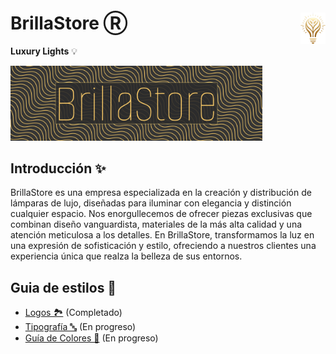 # <img src="./assets/images/logo_bulb.png" width=8% align=right /> BrillaStore Ⓡ


**Luxury Lights** 💡

<img width=80% src="./assets/images/logo_withBg.png" />

## Introducción ✨
BrillaStore es una empresa especializada en la creación y distribución de lámparas de lujo, diseñadas para iluminar con elegancia y distinción cualquier espacio. Nos enorgullecemos de ofrecer piezas exclusivas que combinan diseño vanguardista, materiales de la más alta calidad y una atención meticulosa a los detalles. En BrillaStore, transformamos la luz en una expresión de sofisticación y estilo, ofreciendo a nuestros clientes una experiencia única que realza la belleza de sus entornos.


## Guia de estilos 📐

* [Logos 🏞️](./docs/logos.md) (Completado)
* [Tipografía 🔤](./docs/typography.md) (En progreso)
* [Guía de Colores 🎨](./docs/colors.md) (En progreso)
